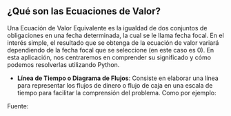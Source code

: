 ## ¿Qué son las Ecuaciones de Valor?

Una Ecuación de Valor Equivalente es la igualdad de dos conjuntos de obligaciones en una fecha determinada, la cual se le llama fecha focal. En el interés simple, el resultado que se obtenga de la ecuación de valor
variará dependiendo de la fecha focal que se seleccione (en este caso es 0). En esta aplicación, nos centraremos en comprender su significado y cómo podemos resolverlas utilizando Python.

- **Línea de Tiempo o Diagrama de Flujos**: Consiste en elaborar una línea para representar los flujos de dinero o flujo de caja en una escala de tiempo para facilitar la comprensión del problema. Como por ejemplo: 



Fuente: 
